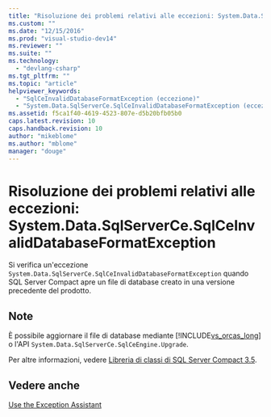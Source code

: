 ```yaml
---
title: "Risoluzione dei problemi relativi alle eccezioni: System.Data.SqlServerCe.SqlCeInvalidDatabaseFormatException | Microsoft Docs"
ms.custom: ""
ms.date: "12/15/2016"
ms.prod: "visual-studio-dev14"
ms.reviewer: ""
ms.suite: ""
ms.technology: 
  - "devlang-csharp"
ms.tgt_pltfrm: ""
ms.topic: "article"
helpviewer_keywords: 
  - "SqlCeInvalidDatabaseFormatException (eccezione)"
  - "System.Data.SqlServerCe.SqlCeInvalidDatabaseFormatException (eccezione)"
ms.assetid: f5ca1f40-4619-4523-807e-d5b20bfb05b0
caps.latest.revision: 10
caps.handback.revision: 10
author: "mikeblome"
ms.author: "mblome"
manager: "douge"
---
```

# Risoluzione dei problemi relativi alle eccezioni: System.Data.SqlServerCe.SqlCeInvalidDatabaseFormatException
Si verifica un'eccezione `System.Data.SqlServerCe.SqlCeInvalidDatabaseFormatException` quando SQL Server Compact apre un file di database creato in una versione precedente del prodotto.  
  
## Note  
 È possibile aggiornare il file di database mediante [!INCLUDE[vs_orcas_long](../debugger/includes/vs_orcas_long_md.md)] o l'API `System.Data.SqlServerCe.SqlCeEngine.Upgrade`.  
  
 Per altre informazioni, vedere [Libreria di classi di SQL Server Compact 3.5](http://go.microsoft.com/fwlink/?LinkID=102595).  
  
## Vedere anche  
 [Use the Exception Assistant](../Topic/How%20to:%20Use%20the%20Exception%20Assistant.md)